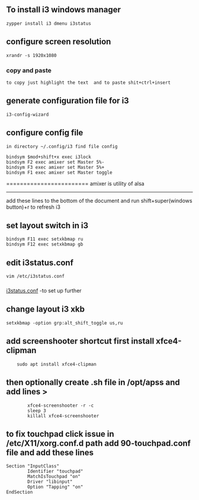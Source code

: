 ## To install i3 windows manager

    zypper install i3 dmenu i3status

## configure screen resolution

    xrandr -s 1920x1080

### copy and paste

    to copy just highlight the text  and to paste shit+ctrl+insert

## generate configuration file for i3

    i3-config-wizard

## configure config file

    in directory ~/.config/i3 find file config

    bindsym $mod+shift+x exec i3lock
    bindsym F2 exec amixer set Master 5%-
    bindsym F3 exec amixer set Master 5%+
    bindsym F1 exec amixer set Master toggle

========================
amixer is utility of alsa

---

add these lines to the bottom of the document
and run shift+super(windows button)+r to refresh i3

## set layout switch in i3

    bindsym F11 exec setxkbmap ru
    bindsym F12 exec setxkbmap gb

## edit i3status.conf

    vim /etc/i3status.conf

###

[i3status.conf](https://i3wm.org/i3status/manpage.html) -to set up further

## change layout i3 xkb

    setxkbmap -option grp:alt_shift_toggle us,ru

## add screenshooter shortcut first install xfce4-clipman

        sudo apt install xfce4-clipman

## then optionally create .sh file in /opt/apss and add lines >

            xfce4-screenshooter -r -c
            sleep 3
            killall xfce4-screenshooter

## to fix touchpad click issue  in /etc/X11/xorg.conf.d path add 90-touchpad.conf file and add these lines

    Section "InputClass"
            Identifier "touchpad"
            MatchIsTouchpad "on"
            Driver "libinput"
            Option "Tapping" "on"
    EndSection
